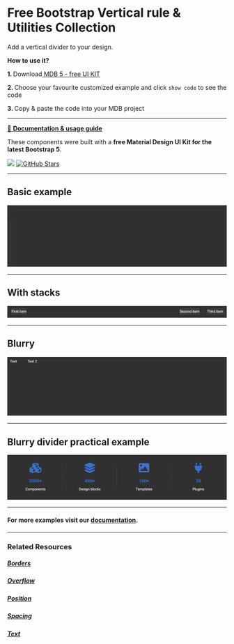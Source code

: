 # Free Bootstrap Vertical rule & Utilities Collection

Add a vertical divider to your design.

<p><strong>How to use it?</strong></p>
<p class="mb-2">
<strong>1. </strong>Download<a target="_blank" href="https://mdbootstrap.com/docs/standard/"> MDB 5 - free UI KIT</a></p>
<p class="mb-2"><strong>2. </strong>Choose your favourite customized example and click <code>show code</code> to see the code</p>
<p class="mb-3"><strong>3. </strong>Copy & paste the code into your MDB project</p>

--------------------

[📄 **Documentation & usage guide**](https://mdbootstrap.com/docs/standard/utilities/vertical-rule/)

These components were built with a **free Material Design UI Kit for the latest Bootstrap 5**.

<img height="25" src="https://mdbootstrap.com/img/Marketing/general/logo/medium/mdb-r.png">  [![GitHub Stars](https://img.shields.io/github/stars/mdbootstrap/mdb-ui-kit?label=Star%20now&style=social)](https://github.com/mdbootstrap/mdb-ui-kit/)

---------------------

 <h2 class="mb-4">Basic example</h2> 

 [![Bootstrap 5 Vertical rule](/assets/basic-example.png)](https://mdbootstrap.com/docs/standard/utilities/vertical-rule/#section-example)

 
 <hr class="my-5">

 <h2 class="mb-4">With stacks</h2> 

 [![Bootstrap 5 Vertical rule](/assets/with-stacks.png)](https://mdbootstrap.com/docs/standard/utilities/vertical-rule/#section-with-stacks)

 
 <hr class="my-5">

 <h2 class="mb-4">Blurry</h2> 

 [![Bootstrap 5 Vertical rule](/assets/blurry.png)](https://mdbootstrap.com/docs/standard/utilities/vertical-rule/#section-blurry-vertical)

 
 <hr class="my-5">

 <h2 class="mb-4">Blurry divider practical example</h2> 

 [![Bootstrap 5 Vertical rule](/assets/blurry-divider-practical-example.png)](https://mdbootstrap.com/docs/standard/utilities/vertical-rule/#section-blurry-example)


 
 <hr class="my-5">

<h4>For more examples visit our <a target="_blank" href="https://mdbootstrap.com/docs/standard/utilities/vertical-rule/">documentation</a>.</h4>

 <hr class="my-5">

<h3>Related Resources</h3>

<h5><a target="_blank" href="https://mdbootstrap.com/docs/standard/utilities/borders/">Borders</a></h5>

<h5><a target="_blank" href="https://mdbootstrap.com/docs/standard/utilities/overflow/">Overflow</a></h5>

<h5><a target="_blank" href="https://mdbootstrap.com/docs/standard/utilities/position/">Position</a></h5>

<h5><a target="_blank" href="https://mdbootstrap.com/docs/standard/utilities/spacing/">Spacing</a></h5>

<h5><a target="_blank" href="https://mdbootstrap.com/docs/standard/utilities/text/">Text</a></h5>




